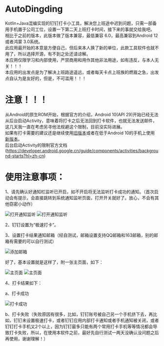 # AutoDingding

Kotlin+Java混编实现的钉钉打卡小工具，解决您上班途中迟到问题，只需一部备用手机置于公司工位，设置一下第二天上班打卡时间，接下来的事就交给我吧。<br>
相比于之前的版本，此版本做了版本兼容，最低兼容 6.0，最高兼容到Android 12或者鸿蒙 3.0系统。 <br>
此应用最开始的本意是方便自己，但后来本人换了新的单位，此款工具软件也就不用了，所以选择开源，有不到之处还请谅解。<br>
本应用仅限学习和内部使用，严禁商用和用作其他非法用途，如有违反，与本人无关！！！<br>
本应用的出发点是为了解决上班路途遥远，或者每天卡点上班族的燃眉之急，出发点自认为是友好的，但是，不可滥用！！！

# 注意！！！
从Android的原生ROM开始，根据官方的介绍，Android 10(API 29)开始已经无法从后台启动Activity，意味着将打卡之后无法回到打卡软件，也就无法发送邮件，这几天我一直在考虑另寻他法规避这个限制，目前没实际进展。<br>
如果有打卡需要的建议还是继续使用[旧版本](apk/app-release.apk)或者在低于Android 10的手机上使用[新版本](apk/release/AUTO_20230509_1.3.4.0.apk)。<br>
后台启动Activity的限制官方文档(https://developer.android.google.cn/guide/components/activities/background-starts?hl=zh-cn)

# 使用注意事项：
1、请先确认好通知栏监听已开启，如不开启将无法监听打卡成功的通知。（首次启动会有提示，会直接跳转到系统通知监听页面，打开开关就好了。放心，不会有其他窃密小动作）

![打开通知监听](appImage/1.jpg)
![打开通知监听](appImage/2.jpg)

2、钉钉设置为“极速打卡”。

3、设置打卡结果通知邮箱（经自测试，邮箱设置支持QQ邮箱和163邮箱，别的邮箱有需要的可以自行测试）

![添加邮箱](appImage/3.jpg)

好了，基本设置就是这样了，附一张主页面，如下：

![主页面](appImage/4.jpg)
![主页面](appImage/5.jpg)

4、打卡结果如下：

a、打卡成功

![打卡成功](appImage/6.png)

b、打卡失败（失败原因有很多，比如，钉钉账号被自己另一个手机挤下去，再比如，钉钉未设置极速打卡，或者钉钉应用内部打卡通知或者手机通知被关闭，或者钉钉打卡手机又2个以上，因为钉钉最多只能有两个常用打卡手机等等情况都会导致打卡失败，所以，在使用本软件之前，最好先自行测试一两天没确认没问题之后再使用，谢谢理解！）
